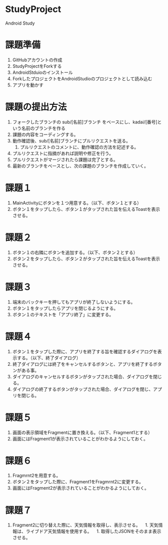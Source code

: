 # StudyProject
Android Study

# 課題準備
1. GitHubアカウントの作成
1. StudyProjectをForkする
1. AndroidStduioのインストール
1. ForkしたプロジェクトをAndroidStudioのプロジェクトとして読み込む
1. アプリを動かす

# 課題の提出方法
1. フォークしたブランチの sub/[名前]ブランチ をベースにし、kadai/[番号]という名前のブランチを作る
1. 課題の内容をコーディングする。
1. 動作確認後、sub/[名前]ブランチにプルリクエストを送る。  
    1. プルリクエストのコメントに、動作確認の方法を記述する。
1. プルリクエストに指摘があれば説明や修正を行う。
1. プルリクエストがマージされたら課題は完了とする。
1. 最新のブランチをベースとし、次の課題のブランチを作成していく。

# 課題１
1. MainActivityにボタンを１つ用意する。（以下、ボタン１とする）
1. ボタン１をタップしたら、ボタン１がタップされた旨を伝えるToastを表示させる。

# 課題２
1. ボタン１の右隣にボタンを追加する。（以下、ボタン２とする）
1. ボタン２をタップしたら、ボタン２がタップされた旨を伝えるToastを表示させる。

# 課題３
1. 端末のバックキーを押してもアプリが終了しないようにする。
1. ボタン１をタップしたらアプリを閉じるようにする。
1. ボタン１のテキストを「アプリ終了」に変更する。

# 課題４
1. ボタン１をタップした際に、アプリを終了する旨を確認するダイアログを表示する。（以下、終了ダイアログ）
1. 終了ダイアログには終了をキャンセルするボタンと、アプリを終了するボタンがある事。
1. ダイアログのキャンセルするボタンがタップされた場合、ダイアログを閉じる。
1. ダイアログの終了するボタンがタップされた場合、ダイアログを閉じ、アプリを閉じる。

# 課題５
1. 画面の表示領域をFragmentに置き換える。（以下、Fragment1とする）
1. 画面にはFragment1が表示されていることがわかるようにしておく。

# 課題６
1. Fragmrnt2を用意する。
1. ボタン２をタップした際に、Fragment1をFragmrnt2に変更する。
1. 画面にはFragment2が表示されていることがわかるようにしておく。

# 課題７
1. Fragment2に切り替えた際に、天気情報を取得し、表示させる。
    1. 天気情報は、ライブドア天気情報を使用する。
    1. 取得したJSONをそのまま表示させる。
